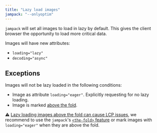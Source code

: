 ```yaml
---
title: "Lazy load images"
jampack: "--onlyoptim"
---
```


`jampack` will set all images to load in lazy by default. This gives the client browser the opportunity to load more critical data.

Images will have new attributes:
- `loading="lazy"`
- `decoding="async"`

## Exceptions

Images will not be lazy loaded in the following conditions:

- Image as attribute `loading="eager"`. Explicitly requesting for no lazy loading.
- Image is marked [above the fold](../optimize-above-the-fold/).

⚠️ [Lazy loading images above the fold can cause LCP issues](https://web.dev/lazy-loading-images/#effects-on-largest-contentful-paint-lcp),
we recommend to use the `jampack`'s [`<the-fold>` feature](../optimize-above-the-fold/) or mark images with `loading="eager"` when they are above the fold.


